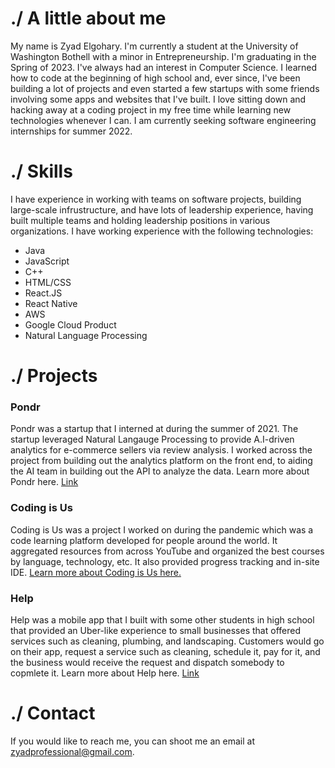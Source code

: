 # ./ A little about me

My name is Zyad Elgohary. I'm currently a student at the University of Washington Bothell with a minor in Entrepreneurship. I'm graduating in the Spring of 2023. I've always had an interest in Computer Science. I learned how to code at the beginning of high school and, ever since, I've been building a lot of projects and even started a few startups with some friends involving some apps and websites that I've built. I love sitting down and hacking away at a coding project in my free time while learning new technologies whenever I can. I am currently seeking software engineering internships for summer 2022.

# ./ Skills

I have experience in working with teams on software projects, building large-scale infrustructure, and have lots of leadership experience, having built multiple teams and holding leadership positions in various organizations. I have working experience with the following technologies:
- Java
- JavaScript
- C++
- HTML/CSS
- React.JS
- React Native
- AWS
- Google Cloud Product
- Natural Language Processing

# ./ Projects

### Pondr

Pondr was a startup that I interned at during the summer of 2021. The startup leveraged Natural Langauge Processing to provide A.I-driven analytics for e-commerce sellers via review analysis. I worked across the project from building out the analytics platform on the front end, to aiding the AI team in building out the API to analyze the data. Learn more about Pondr here. [Link](url)

### Coding is Us

Coding is Us was a project I worked on during the pandemic which was a code learning platform developed for people around the world. It aggregated resources from across YouTube and organized the best courses by language, technology, etc. It also provided progress tracking and in-site IDE. [Learn more about Coding is Us here.](https://zyadcodes.github.io/Portfolio/codingisus)

### Help

Help was a mobile app that I built with some other students in high school that provided an Uber-like experience to small businesses that offered services such as cleaning, plumbing, and landscaping. Customers would go on their app, request a service such as cleaning, schedule it, pay for it, and the business would receive the request and dispatch somebody to copmlete it. Learn more about Help here. [Link](url)

# ./ Contact

If you would like to reach me, you can shoot me an email at zyadprofessional@gmail.com.
